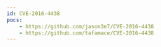 ```yaml
---
id: CVE-2016-4438
pocs:
    - https://github.com/jason3e7/CVE-2016-4438
    - https://github.com/tafamace/CVE-2016-4438
---
```

